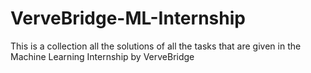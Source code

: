 # VerveBridge-ML-Internship
This is a collection all the solutions of all the tasks that are given in the Machine Learning Internship by VerveBridge
